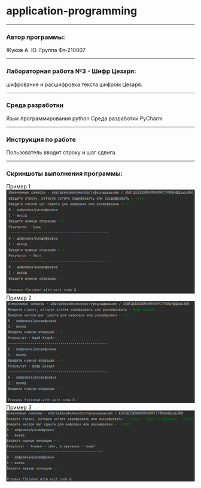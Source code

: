 # application-programming
____
### Автор программы: 
Жуков А. Ю.
Группа Фт-210007
____
### Лабораторная работа №3 - Шифр Цезаря:
шифрование и расшифровка текста шифром Цезаря.
____
### Среда разработки
Язык программирования python
Среда разработки PyCharm
____
### Инструкция по работе
Пользователь вводит строку и шаг сдвига.
____
### Скриншоты выполнения программы:
Пример 1
![Пример 1](/lab_3/Screenshots_program_execution/1.png)
Пример 2
![Пример 2](/lab_3/Screenshots_program_execution/2.png)
Пример 3
![Пример 3](/lab_3/Screenshots_program_execution/3.png)